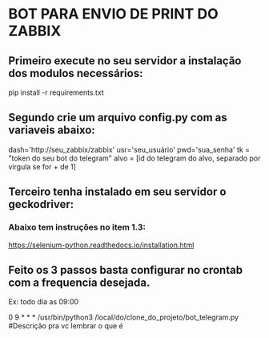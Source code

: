 # BOT PARA ENVIO DE PRINT DO ZABBIX


## Primeiro execute no seu servidor a instalação dos modulos necessários:

pip install -r requirements.txt

## Segundo crie um arquivo config.py com as variaveis abaixo:

dash='http://seu_zabbix/zabbix'
usr='seu_usuário'
pwd='sua_senha'
tk = "token do seu bot do telegram"
alvo = [id do telegram do alvo, separado por virgula se for + de 1]

## Terceiro tenha instalado em seu servidor o geckodriver:

### Abaixo tem instruções no item 1.3:

https://selenium-python.readthedocs.io/installation.html

## Feito os 3 passos basta configurar no crontab com a frequencia desejada.

Ex: todo dia as 09:00

0 9 * * * /usr/bin/python3 /local/do/clone_do_projeto/bot_telegram.py #Descrição pra vc lembrar o que é